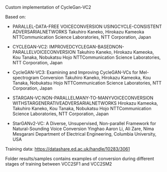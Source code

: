 Custom implementation of CycleGan-VC2

Based on:
- PARALLEL-DATA-FREE VOICECONVERSION
 USINGCYCLE-CONSISTENT ADVERSARIALNETWORKS
 Takuhiro Kaneko, Hirokazu Kameoka
 NTTCommunication Science Laboratories, NTT Corporation, Japan

- CYCLEGAN-VC2:
 IMPROVEDCYCLEGAN-BASEDNON-PARALLELVOICECONVERSION
 Takuhiro Kaneko, Hirokazu Kameoka, Kou Tanaka, Nobukatsu Hojo
 NTTCommunication Science Laboratories, NTT Corporation, Japan

- CycleGAN-VC3:
 Examining and Improving CycleGAN-VCs for Mel-spectrogram Conversion
 Takuhiro Kaneko, Hirokazu Kameoka, Kou Tanaka, Nobukatsu Hojo
 NTTCommunication Science Laboratories, NTT Corporation, Japan

- STARGAN-VC:NON-PARALLELMANY-TO-MANYVOICECONVERSION
 WITHSTARGENERATIVEADVERSARIALNETWORKS
 Hirokazu Kameoka, Takuhiro Kaneko, Kou Tanaka, Nobukatsu Hojo
 NTTCommunication Science Laboratories, NTT Corporation, Japan

- StarGANv2-VC: A Diverse, Unsupervised, Non-parallel Framework for
 Natural-Sounding Voice Conversion
 Yinghao Aaron Li, Ali Zare, Nima Mesgarani
 Department of Electrical Engineering, Columbia University, USA

Training data: https://datashare.ed.ac.uk/handle/10283/3061

Folder results/samples contains examples of conversion during different stages of training between VCC2SF1 and VCC2SM2
